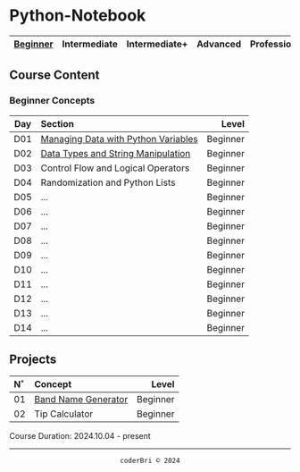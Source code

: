 # Python-Notebook


| [Beginner](#beginner-concepts) | Intermediate | Intermediate+ | Advanced | Professional | Projects |
| :------: | :----------: | :-----------: | :------: | :----------: | :------: |

<!-- Based on Dr. Angela Yu's Python Pro Bootcamp. -->


## Course Content

### Beginner Concepts

| Day | Section | Level |
| :-: | :------ | ----: |
| D01 | [Managing Data with Python Variables](./Beginner_Python/D01-Managing_Data_with_Python_Variables/) | Beginner |
| D02 | [Data Types and String Manipulation](./Beginner_Python/D02-Data_Types_and_String_Manipulation/) | Beginner |
| D03 | Control Flow and Logical Operators | Beginner |
| D04 | Randomization and Python Lists | Beginner |
| D05 | ... | Beginner |
| D06 | ... | Beginner |
| D07 | ... | Beginner |
| D08 | ... | Beginner |
| D09 | ... | Beginner |
| D10 | ... | Beginner |
| D11 | ... | Beginner |
| D12 | ... | Beginner |
| D13 | ... | Beginner |
| D14 | ... | Beginner |


<!-- ### Intermediate Concepts -->

## Projects

| N˚ | Concept | Level |
| :- | :------ | ----: |
| 01 | [Band Name Generator](https://github.com/coderbri/01_band_name_generator.git) | Beginner |
| 02 | Tip Calculator | Beginner |

Course Duration: 2024.10.04 - present

---
<section align="center">
  <code>coderBri © 2024</code>
</section>
